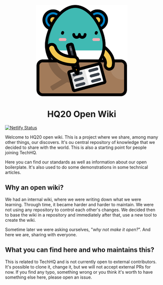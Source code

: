 <div align="center">
    <img width="300" alt="Icons made by Freepik from www.flaticon.com" src="/assets/writer.svg">
    <h1>HQ20 Open Wiki</h1>
</div>

[![Netlify Status](https://api.netlify.com/api/v1/badges/ec18efe9-e7f9-43da-8496-8a25d437c31b/deploy-status  ':size=130%')](https://app.netlify.com/sites/hq20-open-wiki/deploys)

Welcome to HQ20 open wiki. This is a project where we share, among many other things, our discovers. It's ou central repository of knowledge that we decided to share with the world. This is also a starting point for people joining TechHQ.

Here you can find our standards as well as information about our open boilerplate. It's also used to do some demonstrations in some technical articles.

## Why an open wiki?
We had an internal wiki, where we were writing down what we were learning. Through time, it became harder and harder to maintain. We were not using any repository to control each other's changes. We decided then to base the wiki in a repository and immediately after that, use a new tool to create the wiki.

Sometime later we were asking ourselves, "*why not make it open?*". And here we are, sharing with everyone.

## What you can find here and who maintains this?
This is related to TechHQ and is not currently open to external contributors. It's possible to clone it, change it, but we will not accept external PRs for now. If you find any typo, something wrong or you think it's worth to have something else here, please open an issue.